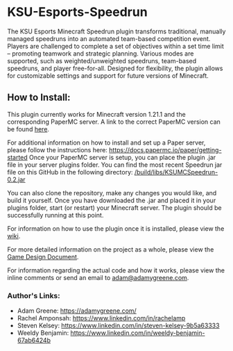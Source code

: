 # KSU-Esports-Speedrun

The KSU Esports Minecraft Speedrun plugin transforms traditional, manually managed speedruns into an automated team-based competition event. Players are challenged to
complete a set of objectives within a set time limit – promoting teamwork and strategic planning. Various modes are supported, such as weighted/unweighted speedruns,
team-based speedruns, and player free-for-all. Designed for flexibility, the plugin allows for customizable settings and support for future versions of Minecraft.

## How to Install:


This plugin currently works for Minecraft version 1.21.1 and the corresponding PaperMC server. A link to the correct PaperMC version can be found [here](https://api.papermc.io/v2/projects/paper/versions/1.20.1/builds/196/downloads/paper-1.20.1-196.jar). 


For additional information on how to install and set up a Paper server, please follow the instructions here: https://docs.papermc.io/paper/getting-started
Once your PaperMC server is setup, you can place the plugin .jar file in your server plugins folder. You can find the most recent Speedrun jar file on this GitHub in the following directory: [/build/libs/KSUMCSpeedrun-0.2.jar](https://github.com/KSU-Team-speedrun/KSU-Esports-Speedrun/tree/main/build/libs)


You can also clone the repository, make any changes you would like, and build it yourself.
Once you have downloaded the .jar and placed it in your plugins folder, start (or restart) your Minecraft server. The plugin should be successfully running at this point.


For information on how to use the plugin once it is installed, please view the [wiki](https://github.com/KSU-Team-speedrun/KSU-Esports-Speedrun/wiki).

For more detailed information on the project as a whole, please view the [Game Design Document](https://github.com/KSU-Team-speedrun/KSU-Esports-Speedrun/raw/refs/heads/main/KSU%20Esports%20Speedrun%20-%20GDD%20-%20Updated%2011_14_2024.docx).

For information regarding the actual code and how it works, please view the inline comments or send an email to adam@adamygreene.com.


### Author's Links:
- Adam Greene: https://adamygreene.com/
- Rachel Amponsah: https://www.linkedin.com/in/rachelamp
- Steven Kelsey: https://www.linkedin.com/in/steven-kelsey-9b5a63333
- Weeldy Benjamin: https://www.linkedin.com/in/weeldy-benjamin-67ab6424b
